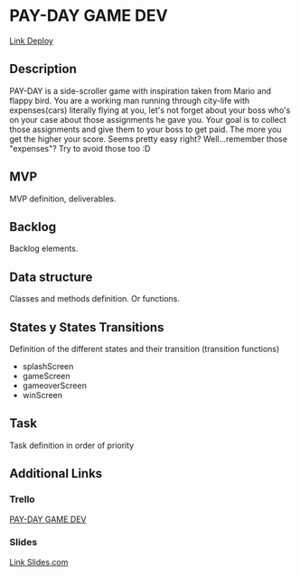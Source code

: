 # PAY-DAY GAME DEV
[Link Deploy](http://github.com)


## Description
PAY-DAY is a side-scroller game with inspiration taken from Mario and flappy bird. You are a working man running through city-life with expenses(cars) literally flying at you, let's not forget about your boss who's on your case about those assignments he gave you.  Your goal is to collect those assignments and give them to your boss to get paid. The more you get the higher your score. Seems pretty easy right? Well...remember those "expenses"? Try to avoid those too :D


## MVP
MVP definition, deliverables.


## Backlog
Backlog elements.


## Data structure
Classes and methods definition. Or functions.


## States y States Transitions
Definition of the different states and their transition (transition functions)

- splashScreen
- gameScreen
- gameoverScreen
- winScreen


## Task
Task definition in order of priority


## Additional Links


### Trello
[PAY-DAY GAME DEV](https://trello.com/b/fbGGQjFd/payday-game-dev)


### Slides
[Link Slides.com](http://slides.com)
